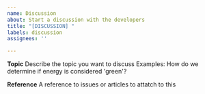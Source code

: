 ```yaml
---
name: Discussion
about: Start a discussion with the developers
title: "[DISCUSSION] "
labels: discussion
assignees: ''

---
```


**Topic**
Describe the topic you want to discuss
Examples: How do we determine if energy is considered 'green'?

**Reference**
A reference to issues or articles to attatch to this
